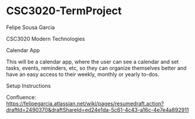 # CSC3020-TermProject
Felipe Sousa Garcia

CSC3020 Modern Technologies

Calendar App

This will be a calendar app, where the user can see a calendar and set tasks, events, reminders, etc, so they can organize themselves better and have an easy access to their weekly, monthly or yearly to-dos.

Setup Instructions


Confluence: https://felipegarcia.atlassian.net/wiki/pages/resumedraft.action?draftId=2490370&draftShareId=ed24e1da-5c61-4c43-a16c-4e7e4a892911
